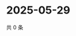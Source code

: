 # 2025-05-29

共 0 条

<!-- BEGIN ZHIHUVIDEO -->
<!-- 最后更新时间 Thu May 29 2025 13:12:26 GMT+0800 (China Standard Time) -->

<!-- END ZHIHUVIDEO -->

